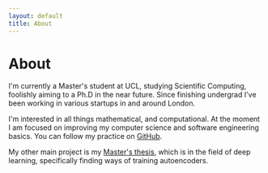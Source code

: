 ```yaml
---
layout: default
title: About
---
```

# About

I'm currently a Master's student at UCL, studying Scientific Computing,
foolishly aiming to a Ph.D in the near future. Since finishing undergrad
I've been working in various startups in and around London.

I'm interested in all things mathematical, and computational. At the
moment I am focused on improving my computer science and software
engineering basics. You can follow my practice on 
[GitHub](https://github.com/skailasa/practice/).


My other main project is my 
[Master's thesis](https://github.com/skailasa/autoencoders/), which is in
the field of deep learning, specifically finding ways of training
autoencoders.
